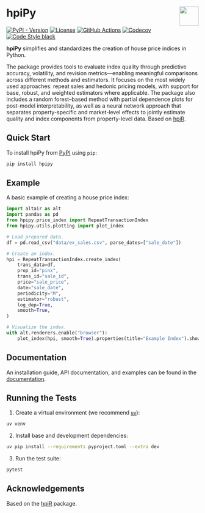 # hpiPy <a href="https://reidjohnson.github.io/hpipy/"><img align="right" src="https://reidjohnson.github.io/hpipy/_static/hpipy-logo.png" height="50"></img></a>

[![PyPI - Version](https://img.shields.io/pypi/v/hpipy)](https://pypi.org/project/hpipy)
[![License](https://img.shields.io/github/license/reidjohnson/hpipy)](https://github.com/reidjohnson/hpipy/blob/main/LICENSE)
[![GitHub Actions](https://github.com/reidjohnson/hpipy/actions/workflows/build.yml/badge.svg)](https://github.com/reidjohnson/hpipy/actions/workflows/build.yml)
[![Codecov](https://codecov.io/gh/reidjohnson/hpipy/branch/main/graph/badge.svg?token=STRT8T67YP)](https://codecov.io/gh/reidjohnson/hpipy)
[![Code Style black](https://img.shields.io/badge/code%20style-black-000000.svg)](https://github.com/psf/black)

**hpiPy** simplifies and standardizes the creation of house price indices in Python.

The package provides tools to evaluate index quality through predictive accuracy, volatility, and revision metrics—enabling meaningful comparisons across different methods and estimators. It focuses on the most widely used approaches: repeat sales and hedonic pricing models, with support for base, robust, and weighted estimators where applicable. The package also includes a random forest–based method with partial dependence plots for post-model interpretability, as well as a neural network approach that separates property-specific and market-level effects to jointly estimate quality and index components from property-level data. Based on [hpiR](https://github.com/andykrause/hpiR).

## Quick Start

To install hpiPy from [PyPI](https://pypi.org/project/hpipy) using `pip`:

```bash
pip install hpipy
```

## Example

A basic example of creating a house price index:

```python
import altair as alt
import pandas as pd
from hpipy.price_index import RepeatTransactionIndex
from hpipy.utils.plotting import plot_index

# Load prepared data.
df = pd.read_csv("data/ex_sales.csv", parse_dates=["sale_date"])

# Create an index.
hpi = RepeatTransactionIndex.create_index(
    trans_data=df,
    prop_id="pinx",
    trans_id="sale_id",
    price="sale_price",
    date="sale_date",
    periodicity="M",
    estimator="robust",
    log_dep=True,
    smooth=True,
)

# Visualize the index.
with alt.renderers.enable("browser"):
    plot_index(hpi, smooth=True).properties(title="Example Index").show()
```

## Documentation

An installation guide, API documentation, and examples can be found in the [documentation](https://reidjohnson.github.io/hpipy/).

## Running the Tests

1. Create a virtual environment (we recommend [`uv`](https://github.com/astral-sh/uv)):

```bash
uv venv
```

2. Install base and development dependencies:

```bash
uv pip install --requirements pyproject.toml --extra dev
```

3. Run the test suite:

```bash
pytest
```

## Acknowledgements

Based on the [hpiR](https://github.com/andykrause/hpiR) package.
